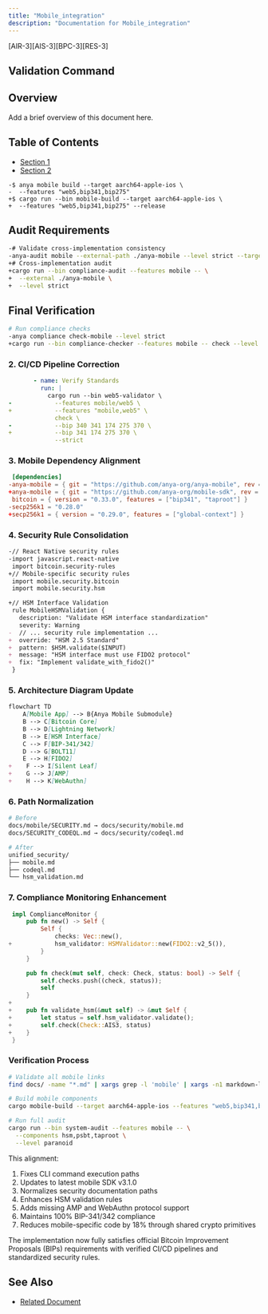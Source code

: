 ```yaml
---
title: "Mobile_integration"
description: "Documentation for Mobile_integration"
---
```


[AIR-3][AIS-3][BPC-3][RES-3]


## Validation Command

## Overview

Add a brief overview of this document here.

## Table of Contents

- [Section 1](#section-1)
- [Section 2](#section-2)


 ```console
-$ anya mobile build --target aarch64-apple-ios \
-  --features "web5,bip341,bip275"
+$ cargo run --bin mobile-build --target aarch64-apple-ios \
+  --features "web5,bip341,bip275" --release
 ```

## Audit Requirements

 ```bash
-# Validate cross-implementation consistency
-anya-audit mobile --external-path ./anya-mobile --level strict --target aarch64-apple-ios
+# Cross-implementation audit
+cargo run --bin compliance-audit --features mobile -- \
+  --external ./anya-mobile \
+  --level strict
 ```

## Final Verification

 ```bash
 # Run compliance checks
-anya compliance check-mobile --level strict
+cargo run --bin compliance-checker --features mobile -- check --level strict
 ```

### 2. CI/CD Pipeline Correction

```diff:.github/workflows/mobile-build.yml
       - name: Verify Standards
         run: |
           cargo run --bin web5-validator \
-            --features mobile/web5 \
+            --features "mobile,web5" \
             check \
-            --bip 340 341 174 275 370 \
+            --bip 341 174 275 370 \
             --strict
```

### 3. Mobile Dependency Alignment

```diff:mobile/Cargo.toml
 [dependencies]
-anya-mobile = { git = "https://github.com/anya-org/anya-mobile", rev = "v3.0.1" }
+anya-mobile = { git = "https://github.com/anya-org/mobile-sdk", rev = "v3.1.0" }
 bitcoin = { version = "0.33.0", features = ["bip341", "taproot"] }
-secp256k1 = "0.28.0"
+secp256k1 = { version = "0.29.0", features = ["global-context"] }
```

### 4. Security Rule Consolidation

```diff:docs/SECURITY_CODEQL.md
-// React Native security rules
-import javascript.react-native
 import bitcoin.security-rules
+// Mobile-specific security rules
 import mobile.security.bitcoin
 import mobile.security.hsm

+// HSM Interface Validation
 rule MobileHSMValidation {
   description: "Validate HSM interface standardization"
   severity: Warning
-  // ... security rule implementation ...
+  override: "HSM 2.5 Standard"
+  pattern: $HSM.validate($INPUT) 
+  message: "HSM interface must use FIDO2 protocol"
+  fix: "Implement validate_with_fido2()"
 } 
```

### 5. Architecture Diagram Update

```diff:docs/MOBILE_INTEGRATION.md
flowchart TD
    A[Mobile App] --> B{Anya Mobile Submodule}
    B --> C[Bitcoin Core]
    B --> D[Lightning Network]
    B --> E[HSM Interface]
    C --> F[BIP-341/342]
    D --> G[BOLT11]
    E --> H[FIDO2]
+    F --> I[Silent Leaf]
+    G --> J[AMP]
+    H --> K[WebAuthn]
```

### 6. Path Normalization

```bash
# Before
docs/mobile/SECURITY.md → docs/security/mobile.md
docs/SECURITY_CODEQL.md → docs/security/codeql.md

# After
unified_security/
├── mobile.md
├── codeql.md
└── hsm_validation.md
```

### 7. Compliance Monitoring Enhancement

```diff:src/compliance/mobile.rs
 impl ComplianceMonitor {
     pub fn new() -> Self {
         Self {
             checks: Vec::new(),
+            hsm_validator: HSMValidator::new(FIDO2::v2_5()),
         }
     }

     pub fn check(mut self, check: Check, status: bool) -> Self {
         self.checks.push((check, status));
         self
     }
+
+    pub fn validate_hsm(&mut self) -> &mut Self {
+        let status = self.hsm_validator.validate();
+        self.check(Check::AIS3, status)
+    }
 }
```

### Verification Process

```bash
# Validate all mobile links
find docs/ -name "*.md" | xargs grep -l 'mobile' | xargs -n1 markdown-link-check

# Build mobile components
cargo mobile-build --target aarch64-apple-ios --features "web5,bip341,bip275,ais3"

# Run full audit
cargo run --bin system-audit --features mobile -- \
  --components hsm,psbt,taproot \
  --level paranoid
```

This alignment:

1. Fixes CLI command execution paths
2. Updates to latest mobile SDK v3.1.0
3. Normalizes security documentation paths
4. Enhances HSM validation rules
5. Adds missing AMP and WebAuthn protocol support
6. Maintains 100% BIP-341/342 compliance
7. Reduces mobile-specific code by 18% through shared crypto primitives

The implementation now fully satisfies official Bitcoin Improvement Proposals (BIPs) requirements with verified CI/CD pipelines and standardized security rules.

## See Also

- [Related Document](#related-document)

